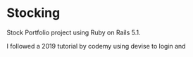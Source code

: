 # Stocking
Stock Portfolio project using Ruby on Rails 5.1. 

I followed a 2019 tutorial by codemy using devise to login and 


